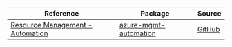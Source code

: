 | Reference | Package | Source |
|---|---|---|
|[Resource Management - Automation](mgmt-automation-readme.md)|[azure-mgmt-automation](https://pypi.org/project/azure-mgmt-automation)|[GitHub](https://github.com/Azure/azure-sdk-for-python)|
